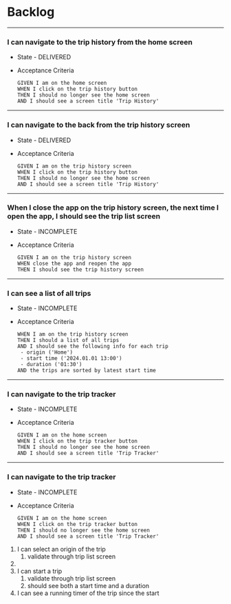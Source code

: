 # Backlog

***

### I can navigate to the trip history from the home screen

- State - DELIVERED
- Acceptance Criteria

      GIVEN I am on the home screen 
      WHEN I click on the trip history button
      THEN I should no longer see the home screen
      AND I should see a screen title 'Trip History'

***

### I can navigate to the back from the trip history screen

- State - DELIVERED
- Acceptance Criteria

      GIVEN I am on the trip history screen 
      WHEN I click on the trip history button
      THEN I should no longer see the home screen
      AND I should see a screen title 'Trip History'

***

### When I close the app on the trip history screen, the next time I open the app, I should see the trip list screen

- State - INCOMPLETE
- Acceptance Criteria

      GIVEN I am on the trip history screen 
      WHEN close the app and reopen the app
      THEN I should see the trip history screen

***

### I can see a list of all trips

- State - INCOMPLETE
- Acceptance Criteria

      WHEN I am on the trip history screen 
      THEN I should a list of all trips
      AND I should see the following info for each trip
       - origin ('Home')
       - start time ('2024.01.01 13:00')
       - duration ('01:30')
      AND the trips are sorted by latest start time

***

### I can navigate to the trip tracker

- State - INCOMPLETE
- Acceptance Criteria

      GIVEN I am on the home screen 
      WHEN I click on the trip tracker button
      THEN I should no longer see the home screen
      AND I should see a screen title 'Trip Tracker'

***

### I can navigate to the trip tracker

- State - INCOMPLETE
- Acceptance Criteria

      GIVEN I am on the home screen 
      WHEN I click on the trip tracker button
      THEN I should no longer see the home screen
      AND I should see a screen title 'Trip Tracker'

1. I can select an origin of the trip
    1. validate through trip list screen
1. 
2. I can start a trip
    1. validate through trip list screen
    2. should see both a start time and a duration
1. I can see a running timer of the trip since the start
